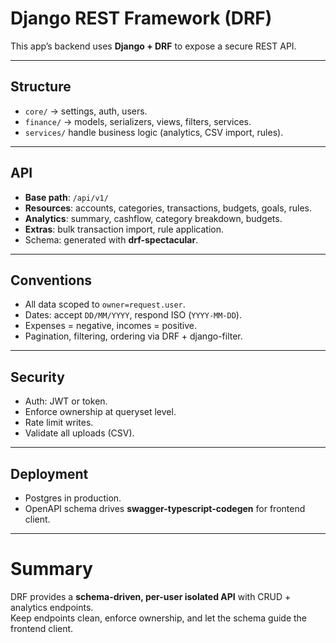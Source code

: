 # Django REST Framework (DRF)

This app’s backend uses **Django + DRF** to expose a secure REST API.

---

## Structure
- `core/` → settings, auth, users.  
- `finance/` → models, serializers, views, filters, services.  
- `services/` handle business logic (analytics, CSV import, rules).  

---

## API
- **Base path**: `/api/v1/`  
- **Resources**: accounts, categories, transactions, budgets, goals, rules.  
- **Analytics**: summary, cashflow, category breakdown, budgets.  
- **Extras**: bulk transaction import, rule application.  
- Schema: generated with **drf-spectacular**.  

---

## Conventions
- All data scoped to `owner=request.user`.  
- Dates: accept `DD/MM/YYYY`, respond ISO (`YYYY-MM-DD`).  
- Expenses = negative, incomes = positive.  
- Pagination, filtering, ordering via DRF + django-filter.  

---

## Security
- Auth: JWT or token.  
- Enforce ownership at queryset level.  
- Rate limit writes.  
- Validate all uploads (CSV).  

---

## Deployment
- Postgres in production.  
- OpenAPI schema drives **swagger-typescript-codegen** for frontend client.  

---

# Summary
DRF provides a **schema-driven, per-user isolated API** with CRUD + analytics endpoints.  
Keep endpoints clean, enforce ownership, and let the schema guide the frontend client.
